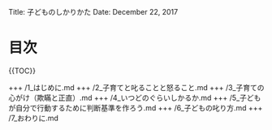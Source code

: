 Title: 子どものしかりかた
Date: December 22, 2017

# 目次

{{TOC}}

+++
/1_はじめに.md
+++
/2_子育てと叱ることと怒ること.md
+++
/3_子育ての心がけ（欺瞞と正直）.md
+++
/4_いつどのぐらいしかるか.md
+++
/5_子どもが自分で行動するために判断基準を作ろう.md
+++
/6_子どもの叱り方.md
+++
/7_おわりに.md

